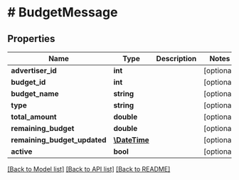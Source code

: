 # # BudgetMessage

## Properties

Name | Type | Description | Notes
------------ | ------------- | ------------- | -------------
**advertiser_id** | **int** |  | [optional] 
**budget_id** | **int** |  | [optional] 
**budget_name** | **string** |  | [optional] 
**type** | **string** |  | [optional] 
**total_amount** | **double** |  | [optional] 
**remaining_budget** | **double** |  | [optional] 
**remaining_budget_updated** | [**\DateTime**](\DateTime.md) |  | [optional] 
**active** | **bool** |  | [optional] 

[[Back to Model list]](../../README.md#documentation-for-models) [[Back to API list]](../../README.md#documentation-for-api-endpoints) [[Back to README]](../../README.md)


